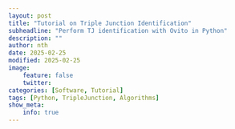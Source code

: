 ```yaml
---
layout: post
title: "Tutorial on Triple Junction Identification"
subheadline: "Perform TJ identification with Ovito in Python"
description: ""
author: nth
date: 2025-02-25
modified: 2025-02-25
image:
    feature: false
    twitter: 
categories: [Software, Tutorial]
tags: [Python, TripleJunction, Algorithms]
show_meta:
    info: true
---
```

